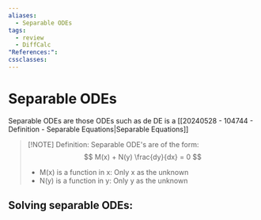 ```yaml
---
aliases:
  - Separable ODEs
tags:
  - review
  - DiffCalc
"References:": 
cssclasses:
---
```

# Separable ODEs
Separable ODEs are those ODEs such as de DE is a [[20240528 - 104744 - Definition - Separable Equations|Separable Equations]]

> [!NOTE] Definition:
> Separable ODE's are of the form: 
>$$
M(x) + N(y) \frac{dy}{dx} = 0
>$$
>+ M(x) is a function in x: Only x as the unknown
>+ N(y) is a function in y: Only y as the unknown

## Solving separable ODEs: 


